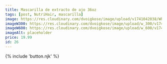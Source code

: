 ```yaml
---
title: Mascarilla de extracto de ajo 36oz
tags: [post, NutriHair, mascarilla]
image: https://res.cloudinary.com/dvoigkose/image/upload/v1741042038/WhatsApp_Image_2025-02-13_at_12.09.49_5_bo3ut8.jpg
imageW300: https://res.cloudinary.com/dvoigkose/image/upload/w_300/v1741042038/WhatsApp_Image_2025-02-13_at_12.09.49_5_bo3ut8.jpg
imageW600: https://res.cloudinary.com/dvoigkose/image/upload/w_600/v1741042038/WhatsApp_Image_2025-02-13_at_12.09.49_5_bo3ut8.jpg
imageAlt: placeholder
price: 19.99
id: 26
---
```


{% include 'button.njk' %}